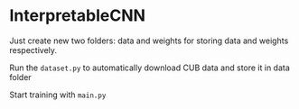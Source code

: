# InterpretableCNN

Just create new two folders: data and weights for storing data and weights respectively.

Run the `dataset.py` to automatically download CUB data and store it in data folder

Start training with `main.py`